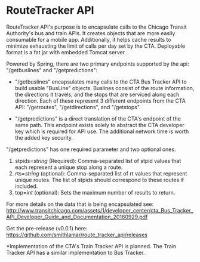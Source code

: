 # RouteTracker API
RouteTracker API's purpose is to encapsulate calls to the Chicago Transit Authority's bus and train APIs. It creates objects that are more easily consumable for a mobile app. Additionally, it helps cache results to minimize exhausting the limit of calls per day set by the CTA. Deployable format is a fat jar with embedded Tomcat server.

Powered by Spring, there are two primary endpoints supported by the api: "/getbuslines" and "/getpredictions":

- "/getbuslines" encapsulates many calls to the CTA Bus Tracker API to build usable "BusLine" objects. Buslines consist of the route information, the directions it travels, and the stops that are serviced along each direction. Each of these represent 3 different endpoints from the CTA API: "/getroutes", "/getdirections", and "/getstops".

- "/getpredictions" is a direct translation of the CTA's endpoint of the same path. This endpoint exists solely to abstract the CTA developer key which is required for API use. The additional network time is worth the added key security.

"/getpredictions" has one required parameter and two optional ones.
1. stpids=_string_ (Required): Comma-separated list of stpid values that each represent a unique stop along a route.
2. rts=_string_ (optional): Comma-separated list of rt values that represent unique routes. The list of stpids should correspond to these routes if included.
3. top=_int_ (optional): Sets the maximum number of results to return.

For more details on the data that is being encapsulated see: http://www.transitchicago.com/assets/1/developer_center/cta_Bus_Tracker_API_Developer_Guide_and_Documentation_20160929.pdf

Get the pre-release (v0.0.1) here: https://github.com/smithlamar/route_tracker_api/releases

*Implementation of the CTA's Train Tracker API is planned. The Train Tracker API has a similar implementation to Bus Tracker.

